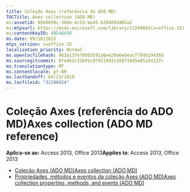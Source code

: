 ```yaml
---
title: Coleção Axes (referência do ADO MD)
TOCTitle: Axes collection (ADO MD)
ms:assetid: 9569659c-3bbb-4c53-be45-b29d69d465a5
ms:mtpsurl: https://msdn.microsoft.com/library/JJ249663(v=office.15)
ms:contentKeyID: 48546430
ms.date: 09/18/2015
mtps_version: v=office.15
localization_priority: Normal
ms.openlocfilehash: 463a137e70503591abee29a6ebeacf79d6194366
ms.sourcegitcommit: 8fe462c32b91c87911942c188f3445e85a54137c
ms.translationtype: MT
ms.contentlocale: pt-BR
ms.lasthandoff: 04/23/2019
ms.locfileid: "32296924"
---
```

# <a name="axes-collection-ado-md-reference"></a><span data-ttu-id="94f96-102">Coleção Axes (referência do ADO MD)</span><span class="sxs-lookup"><span data-stu-id="94f96-102">Axes collection (ADO MD reference)</span></span>

<span data-ttu-id="94f96-103">**Aplica-se ao:** Access 2013, Office 2013</span><span class="sxs-lookup"><span data-stu-id="94f96-103">**Applies to**: Access 2013, Office 2013</span></span>

- [<span data-ttu-id="94f96-104">Coleção Axes (ADO MD)</span><span class="sxs-lookup"><span data-stu-id="94f96-104">Axes collection (ADO MD)</span></span>](axes-collection-ado-md.md)
- [<span data-ttu-id="94f96-105">Propriedades, métodos e eventos da coleção Axes (ADO MD)</span><span class="sxs-lookup"><span data-stu-id="94f96-105">Axes collection properties, methods, and events (ADO MD)</span></span>](axes-collection-properties-methods-and-events-ado-md.md)


